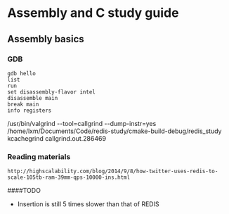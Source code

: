 # Assembly and C study guide

## Assembly basics
### GDB
```gdb
gdb hello
list
run
set disassembly-flavor intel
disassemble main
break main
info registers
```

/usr/bin/valgrind --tool=callgrind --dump-instr=yes /home/lxm/Documents/Code/redis-study/cmake-build-debug/redis_study
kcachegrind callgrind.out.286469

### Reading materials
`http://highscalability.com/blog/2014/9/8/how-twitter-uses-redis-to-scale-105tb-ram-39mm-qps-10000-ins.html`

####TODO
- Insertion is still 5 times slower than that of REDIS